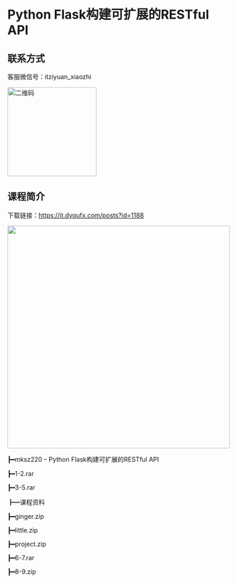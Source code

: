 # Python Flask构建可扩展的RESTful API

## 联系方式

客服微信号：itziyuan_xiaozhi

<img src="https://ziyuanyun.oss-cn-guangzhou.aliyuncs.com/common/20240614073449/666b82192834a.jpg" width="200" height="200" alt="二维码">

## 课程简介

下载链接：https://it.dyqufx.com/posts?id=1188

<img src="https://ziyuanyun.oss-cn-guangzhou.aliyuncs.com/yun/20240515153634/66446602241c6.jpg" width="500" alt="">

  ┣━mksz220 &#8211; Python Flask构建可扩展的RESTful API

 ┣━1-2.rar

 ┣━3-5.rar

 ┣━课程资料

 ┣━ginger.zip

 ┣━little.zip

 ┣━project.zip

 ┣━6-7.rar

 ┣━8-9.zip

  